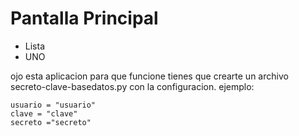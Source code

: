 # Pantalla Principal

* Lista
* UNO

ojo esta aplicacion para que funcione tienes que crearte un archivo secreto-clave-basedatos.py con la configuracion. ejemplo:

```
usuario = "usuario"
clave = "clave"
secreto ="secreto"
```